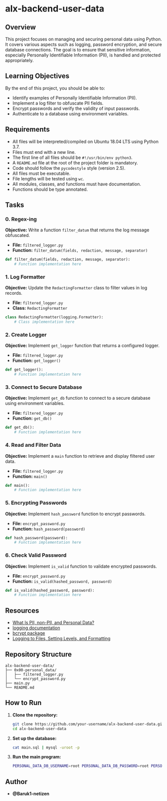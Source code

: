 # alx-backend-user-data

## Overview
This project focuses on managing and securing personal data using Python. It covers various aspects such as logging, password encryption, and secure database connections. The goal is to ensure that sensitive information, especially Personally Identifiable Information (PII), is handled and protected appropriately.


## Learning Objectives
By the end of this project, you should be able to:
- Identify examples of Personally Identifiable Information (PII).
- Implement a log filter to obfuscate PII fields.
- Encrypt passwords and verify the validity of input passwords.
- Authenticate to a database using environment variables.

## Requirements
- All files will be interpreted/compiled on Ubuntu 18.04 LTS using Python 3.7.
- Files must end with a new line.
- The first line of all files should be `#!/usr/bin/env python3`.
- A `README.md` file at the root of the project folder is mandatory.
- Code should follow the `pycodestyle` style (version 2.5).
- All files must be executable.
- File lengths will be tested using `wc`.
- All modules, classes, and functions must have documentation.
- Functions should be type annotated.

## Tasks

### 0. Regex-ing
**Objective:** Write a function `filter_datum` that returns the log message obfuscated.
- **File:** `filtered_logger.py`
- **Function:** `filter_datum(fields, redaction, message, separator)`

```python
def filter_datum(fields, redaction, message, separator):
    # Function implementation here
```

### 1. Log Formatter
**Objective:** Update the `RedactingFormatter` class to filter values in log records.
- **File:** `filtered_logger.py`
- **Class:** `RedactingFormatter`

```python
class RedactingFormatter(logging.Formatter):
    # Class implementation here
```

### 2. Create Logger
**Objective:** Implement `get_logger` function that returns a configured logger.
- **File:** `filtered_logger.py`
- **Function:** `get_logger()`

```python
def get_logger():
    # Function implementation here
```

### 3. Connect to Secure Database
**Objective:** Implement `get_db` function to connect to a secure database using environment variables.
- **File:** `filtered_logger.py`
- **Function:** `get_db()`

```python
def get_db():
    # Function implementation here
```

### 4. Read and Filter Data
**Objective:** Implement a `main` function to retrieve and display filtered user data.
- **File:** `filtered_logger.py`
- **Function:** `main()`

```python
def main():
    # Function implementation here
```

### 5. Encrypting Passwords
**Objective:** Implement `hash_password` function to encrypt passwords.
- **File:** `encrypt_password.py`
- **Function:** `hash_password(password)`

```python
def hash_password(password):
    # Function implementation here
```

### 6. Check Valid Password
**Objective:** Implement `is_valid` function to validate encrypted passwords.
- **File:** `encrypt_password.py`
- **Function:** `is_valid(hashed_password, password)`

```python
def is_valid(hashed_password, password):
    # Function implementation here
```

## Resources
- [What Is PII, non-PII, and Personal Data?](https://example.com)
- [logging documentation](https://docs.python.org/3/library/logging.html)
- [bcrypt package](https://pypi.org/project/bcrypt/)
- [Logging to Files, Setting Levels, and Formatting](https://docs.python.org/3/howto/logging.html)

## Repository Structure
```plaintext
alx-backend-user-data/
├── 0x00-personal_data/
│   ├── filtered_logger.py
│   └── encrypt_password.py
├── main.py
└── README.md
```

## How to Run
1. **Clone the repository:**
    ```sh
    git clone https://github.com/your-username/alx-backend-user-data.git
    cd alx-backend-user-data
    ```

2. **Set up the database:**
    ```sh
    cat main.sql | mysql -uroot -p
    ```

3. **Run the main program:**
    ```sh
    PERSONAL_DATA_DB_USERNAME=root PERSONAL_DATA_DB_PASSWORD=root PERSONAL_DATA_DB_HOST=localhost PERSONAL_DATA_DB_NAME=my_db ./main.py
    ```

## Author

- **@Baruk1-netizen**
